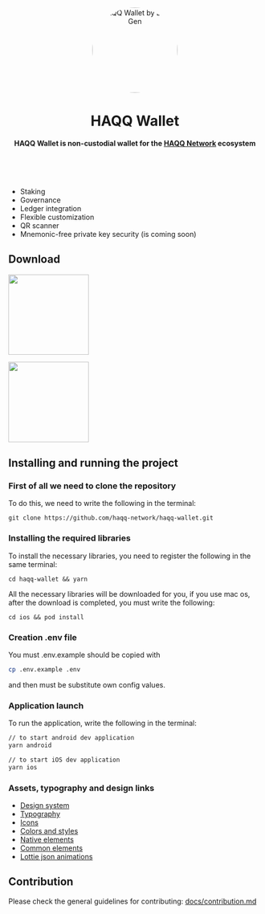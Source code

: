 <div align="center">
  <img src="https://i.postimg.cc/7LfNCmP3/app-logo.png" alt="HAQQ Wallet by Bored Gen" style="width: 170px; height: 170px; border-radius:50%; overflow: hidden; display: inline-block; vertical-align: middle;" width="200" height="200">
	<h1>HAQQ Wallet</h1> 
	<p>
		<b>HAQQ Wallet is non-custodial wallet for the <a href="https://haqq.network">HAQQ Network</a> ecosystem</b>
	</p>
	<br>
	<br>
	<br>
</div>

- Staking
- Governance
- Ledger integration
- Flexible customization
- QR scanner
- Mnemonic-free private key security (is coming soon)

## Download

<a href="https://apps.apple.com/app/haqq-wallet-by-bored-gen/id6443843352" rel="nofollow"><img src="https://tools.applemediaservices.com/api/badges/download-on-the-app-store/black/en-us?size=250x83&amp;releaseDate=1672185600" alt="" width="160"></a>

<a href="https://play.google.com/store/apps/details?id=com.haqq.wallet" rel="nofollow"><img src="https://www.wordnote.app/assets/google-play-badge.png" alt="" width="160"></a>

## Installing and running the project

### First of all we need to clone the repository

To do this, we need to write the following in the terminal:

```
git clone https://github.com/haqq-network/haqq-wallet.git
```

### Installing the required libraries

To install the necessary libraries, you need to register the following in the same terminal:

```
cd haqq-wallet && yarn
```

All the necessary libraries will be downloaded for you, if you use mac os, after the download is completed, you must write the following:

```
cd ios && pod install
```

### Creation .env file

You must .env.example should be copied with

```sh
cp .env.example .env
```

and then must be substitute own config values.

### Application launch

To run the application, write the following in the terminal:

```sh
// to start android dev application
yarn android

// to start iOS dev application
yarn ios
```

### Assets, typography and design links

- [Design system](https://www.figma.com/file/KoyH6PqWqfOwyIVDjnLlOk/%F0%9F%93%B1-Wallet?t=M7ZT91FhlYgJRSiI-6)
- [Typography](https://www.figma.com/file/95cNViNal0YIu3HYTNH0TO/Typography?node-id=0%3A1)
- [Icons](https://www.figma.com/file/3NNIlmuGoRMq6GaGphfrOw/Icon?node-id=0%3A1)
- [Colors and styles](https://www.figma.com/file/hVISlIFIJFPsnhlVmpNxrR/Style?node-id=0%3A1)
- [Native elements](https://www.figma.com/file/S0H6bDoI2ySSSK2lsrif32/iOS-Native-Elements?node-id=0%3A1)
- [Common elements](https://www.figma.com/file/lgQR66d0ixkg57MdSjmrOf/iOS-Library?node-id=122%3A2987)
- [Lottie json animations](https://ysherwork.notion.site/Animation-d353911b01f448ab8c88c2cb4f0a3cf6)

## Contribution

Please check the general guidelines for contributing: [docs/contribution.md](https://github.com/haqq-network/haqq-mobile/blob/main/docs/contribution.md)
